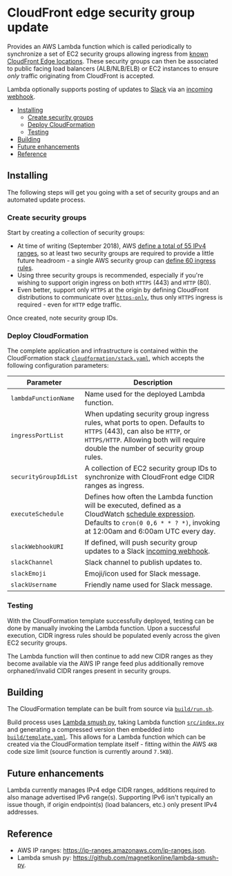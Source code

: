 # CloudFront edge security group update
Provides an AWS Lambda function which is called periodically to synchronize a set of EC2 security groups allowing ingress from [known CloudFront Edge locations](https://docs.aws.amazon.com/AmazonCloudFront/latest/DeveloperGuide/LocationsOfEdgeServers.html). These security groups can then be associated to public facing load balancers (ALB/NLB/ELB) or EC2 instances to ensure _only_ traffic originating from CloudFront is accepted.

Lambda optionally supports posting of updates to [Slack](https://slack.com/) via an [incoming webhook](https://api.slack.com/incoming-webhooks).

- [Installing](#installing)
	- [Create security groups](#create-security-groups)
	- [Deploy CloudFormation](#deploy-cloudformation)
	- [Testing](#testing)
- [Building](#building)
- [Future enhancements](#future-enhancements)
- [Reference](#reference)

## Installing
The following steps will get you going with a set of security groups and an automated update process.

### Create security groups
Start by creating a collection of security groups:
- At time of writing (September 2018), AWS [define a total of 55 IPv4 ranges](https://ip-ranges.amazonaws.com/ip-ranges.json), so at least two security groups are required to provide a little future headroom - a single AWS security group can [define 60 ingress rules](https://docs.aws.amazon.com/vpc/latest/userguide/amazon-vpc-limits.html#vpc-limits-security-groups).
- Using three security groups is recommended, especially if you're wishing to support origin ingress on both `HTTPS` (443) and `HTTP` (80).
- Even better, support only `HTTPS` at the origin by defining CloudFront distributions to communicate over [`https-only`](https://docs.aws.amazon.com/AWSCloudFormation/latest/UserGuide/aws-properties-cloudfront-distribution-customoriginconfig.html#cfn-cloudfront-distribution-customoriginconfig-originprotocolpolicy), thus only `HTTPS` ingress is required - even for `HTTP` edge traffic.

Once created, note security group IDs.

### Deploy CloudFormation
The complete application and infrastructure is contained within the CloudFormation stack [`cloudformation/stack.yaml`](cloudformation/stack.yaml), which accepts the following configuration parameters:

Parameter|Description
----|----
`lambdaFunctionName`|Name used for the deployed Lambda function.
`ingressPortList`|When updating security group ingress rules, what ports to open. Defaults to `HTTPS` (443), can also be `HTTP`, or `HTTPS/HTTP`. Allowing both will require double the number of security group rules.
`securityGroupIdList`|A collection of EC2 security group IDs to synchronize with CloudFront edge CIDR ranges as ingress.
`executeSchedule`|Defines how often the Lambda function will be executed, defined as a CloudWatch [schedule expression](https://docs.aws.amazon.com/AmazonCloudWatch/latest/events/ScheduledEvents.html). Defaults to `cron(0 0,6 * * ? *)`, invoking at 12:00am and 6:00am UTC every day.
`slackWebhookURI`|If defined, will push security group updates to a Slack [incoming webhook](https://api.slack.com/incoming-webhooks).
`slackChannel`|Slack channel to publish updates to.
`slackEmoji`|Emoji/icon used for Slack message.
`slackUsername`|Friendly name used for Slack message.

### Testing
With the CloudFormation template successfully deployed, testing can be done by manually invoking the Lambda function. Upon a successful execution, CIDR ingress rules should be populated evenly across the given EC2 security groups.

The Lambda function will then continue to add new CIDR ranges as they become available via the AWS IP range feed plus additionally remove orphaned/invalid CIDR ranges present in security groups.

## Building
The CloudFormation template can be built from source via [`build/run.sh`](build/run.sh).

Build process uses [Lambda smush py](https://github.com/magnetikonline/lambda-smush-py), taking Lambda function [`src/index.py`](src/index.py) and generating a compressed version then embedded into [`build/template.yaml`](build/template.yaml). This allows for a Lambda function which can be created via the CloudFormation template itself - fitting within the AWS `4KB` code size limit (source function is currently around `7.5KB`).

## Future enhancements
Lambda currently manages IPv4 edge CIDR ranges, additions required to also manage advertised IPv6 range(s). Supporting IPv6 isn't typically an issue though, if origin endpoint(s) (load balancers, etc.) only present IPv4 addresses.

## Reference
- AWS IP ranges: https://ip-ranges.amazonaws.com/ip-ranges.json.
- Lambda smush py: https://github.com/magnetikonline/lambda-smush-py.
